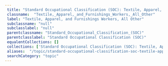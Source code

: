 ```yaml
--- 
 title: "Standard Occupational Classification (SOC): Textile, Apparel, and Furnishings Workers, All Other" 
 classname:  "Textile,_Apparel,_and_Furnishings_Workers,_All_Other" 
 label: "Textile, Apparel, and Furnishings Workers, All Other" 
 subclassname: "null" 
 subclasslabel: "null" 
 parentclassname: "Standard_Occupational_Classification_(SOC)" 
 parentclasslabel: "Standard Occupational Classification (SOC)" 
 equalentCollections: [] 
 collections: ['Standard Occupational Classification (SOC): Textile, Apparel, and Furnishings Workers, All Other']
 aliases:  "/topic/standard-occupational-classification-soc-textile-apparel-and-furnishings-workers-all-other"  
 searchCategory: "topic" 
---
```

